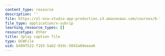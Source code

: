 ```yaml
---
content_type: resource
description: ''
file: https://ol-ocw-studio-app-production.s3.amazonaws.com/courses/8-701-introduction-to-nuclear-and-particle-physics-fall-2020/b489f522f1935ab293dc5043a69eeaa6_X4Y9n_c1ej8.vtt
file_type: application/x-subrip
learning_resource_types: []
resourcetype: Other
title: 3play caption file
type: OCWFile
uid: b489f522-f193-5ab2-93dc-5043a69eeaa6
---
```


